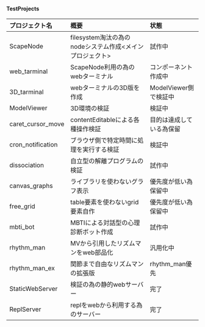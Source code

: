 #### TestProjects

|プロジェクト名 | 概要 | 状態|
|:--- | :--- | :--- |
|ScapeNode | filesystem淘汰の為のnodeシステム作成<メインプロジェクト> | 試作中|
|web_tarminal | ScapeNode利用の為のwebターミナル | コンポーネント作成中|
|3D_tarminal | webターミナルの3D版を作成 | ModelViewer側で検証中|
|ModelViewer | 3D環境の検証 | 検証中|
|caret_cursor_move | contentEditableによる各種操作検証 | 目的は達成している為保留|
|cron_notification | ブラウザ側で特定時間に処理を実行する検証 | 検証中|
|dissociation | 自立型の解離プログラムの検証 | 試作中|
|canvas_graphs | ライブラリを使わないグラフ表示 | 優先度が低い為保留中|
|free_grid | table要素を使わないgrid要素自作 | 優先度が低い為保留中|
|mbti_bot | MBTIによる対話型の心理診断ボット作成 | 試作中|
|rhythm_man | MVから引用したリズムマンをweb部品化 | 汎用化中|
|rhythm_man_ex | 関節まで自由なリズムマンの拡張版 | rhythm_man優先|
|StaticWebServer | 検証の為の静的webサーバー | 完了|
|ReplServer | replをwebから利用する為のサーバー | 完了|
